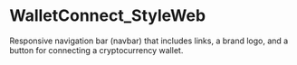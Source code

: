 # WalletConnect_StyleWeb
Responsive navigation bar (navbar) that includes links, a brand logo, and a button for connecting a cryptocurrency wallet.
